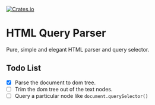 [![Crates.io](https://img.shields.io/crates/v/html_query_parser)](https://crates.io/crates/html_query_parser)

# HTML Query Parser

Pure, simple and elegant HTML parser and query selector.

## Todo List

- [x] Parse the document to dom tree.
- [ ] Trim the dom tree out of the text nodes.
- [ ] Query a particular node like `document.querySelector()`